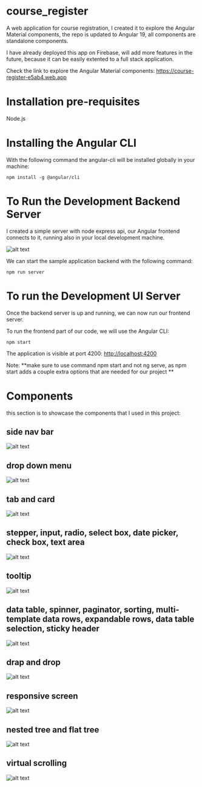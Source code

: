 # course_register
A web application for course registration, I created it to explore the Angular Material components, the repo is updated to Angular 19, all components are standalone components.

I have already deployed this app on Firebase, will add more features in the future, because it can be easily extented to a full stack application.

Check the link to explore the Angular Material components: https://course-register-e5ab4.web.app

# Installation pre-requisites

 Node.js

# Installing the Angular CLI

With the following command the angular-cli will be installed globally in your machine:

    npm install -g @angular/cli 

# To Run the Development Backend Server

I created a simple server with node express api, our Angular frontend connects to it, running also in your local development machine.

![alt text](src/assets/express-api.png)

We can start the sample application backend with the following command:

    npm run server

# To run the Development UI Server

Once the backend server is up and running, we can now run our frontend server. 

To run the frontend part of our code, we will use the Angular CLI:

    npm start 

The application is visible at port 4200: [http://localhost:4200](http://localhost:4200)

Note: **make sure to use command npm start and not ng serve, as npm start adds a couple extra options that are needed for our project **

# Components

this section is to showcase the components that I used in this project:

## side nav bar
![alt text](src/assets/side_nav_bar.png)

## drop down menu
![alt text](src/assets/drop_down_menu.png)

## tab and card
![alt text](src/assets/tab_and_card.png)

## stepper, input, radio, select box, date picker, check box, text area
![alt text](src/assets/stepper_input_radio_selectBox_datePicker_checkBox_textArea.png)

## tooltip
![alt text](src/assets/tooltip.png)

## data table, spinner, paginator, sorting, multi-template data rows, expandable rows, data table selection, sticky header
![alt text](src/assets/data_table.png)

## drap and drop
![alt text](src/assets/drag_and_drop.png)

## responsive screen
![alt text](src/assets/responsive_screen.png)

## nested tree and flat tree
![alt text](src/assets/tree.png)

## virtual scrolling
![alt text](src/assets/virtual_scrolling.png)